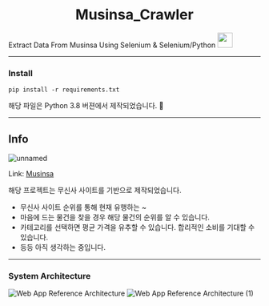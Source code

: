 # <center> Musinsa_Crawler </center>
Extract Data From Musinsa Using Selenium & Selenium/Python
<img src = "https://user-images.githubusercontent.com/75519839/153009836-fc8e76bd-754c-4061-81c8-7a3a396b8144.png" width="30px">

***
### Install
<pre><code>pip install -r requirements.txt</code></pre>
해당 파일은 Python 3.8 버젼에서 제작되었습니다. 🧐
***
## Info
![unnamed](https://user-images.githubusercontent.com/75519839/153007263-e50be61c-55cf-4607-8498-53441653ebda.png)

Link: [Musinsa](https://www.musinsa.com/app/)

해당 프로젝트는 무신사 사이트를 기반으로 제작되었습니다.
+ 무신사 사이트 순위를 통해 현재 유행하는 ~
+ 마음에 드는 물건을 찾을 경우 해당 물건의 순위를 알 수 있습니다.
+ 카테고리를 선택하면 평균 가격을 유추할 수 있습니다. 합리적인 소비를 기대할 수 있습니다.
+ 등등 아직 생각하는 중입니다.
***
### System Architecture
![Web App Reference Architecture](https://user-images.githubusercontent.com/75519839/153006493-6a7b2b9e-a131-4c86-8e76-fe7c394641a1.png)
![Web App Reference Architecture (1)](https://user-images.githubusercontent.com/75519839/153006498-4d9320ef-b4d6-4aae-933e-2b12bb5cbf3a.png)
